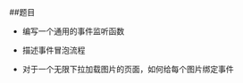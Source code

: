 ##题目

- 编写一个通用的事件监听函数

- 描述事件冒泡流程

- 对于一个无限下拉加载图片的页面，如何给每个图片绑定事件






































































































































































